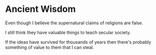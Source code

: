 # Ancient Wisdom

Even though I believe the supernatural claims of religions are false. 

I still think they have valuable things to teach secular society. 

If the ideas have survived for thousands of years then there's probably something of value to them that I can steal.


